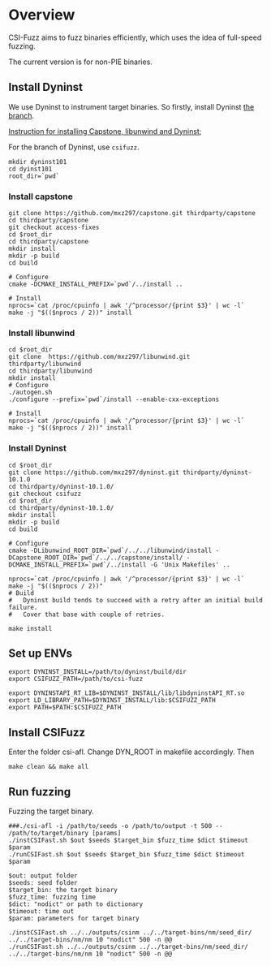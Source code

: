 # Overview
CSI-Fuzz aims to fuzz binaries efficiently, which uses the idea of full-speed fuzzing. 

The current version is for non-PIE binaries.

## Install Dyninst
We use Dyninst to instrument target binaries. So firstly, install Dyninst [the branch](https://github.com/mxz297/dyninst).

[Instruction for installing Capstone, libunwind and Dyninst](https://github.com/iu-parfunc/ShadowGuard/blob/master/bazel.sh); 

For the branch of Dyninst, use `csifuzz`.

```
mkdir dyninst101
cd dyinst101
root_dir=`pwd`
```

### Install capstone

```
git clone https://github.com/mxz297/capstone.git thirdparty/capstone
cd thirdparty/capstone
git checkout access-fixes
cd $root_dir
cd thirdparty/capstone
mkdir install
mkdir -p build
cd build

# Configure
cmake -DCMAKE_INSTALL_PREFIX=`pwd`/../install ..

# Install
nprocs=`cat /proc/cpuinfo | awk '/^processor/{print $3}' | wc -l`
make -j "$(($nprocs / 2))" install
```

### Install libunwind
```
cd $root_dir
git clone  https://github.com/mxz297/libunwind.git thirdparty/libunwind
cd thirdparty/libunwind
mkdir install
# Configure
./autogen.sh
./configure --prefix=`pwd`/install --enable-cxx-exceptions

# Install
nprocs=`cat /proc/cpuinfo | awk '/^processor/{print $3}' | wc -l`
make -j "$(($nprocs / 2))" install
```

### Install Dyninst
```
cd $root_dir
git clone https://github.com/mxz297/dyninst.git thirdparty/dyninst-10.1.0
cd thirdparty/dyninst-10.1.0/
git checkout csifuzz
cd $root_dir
cd thirdparty/dyninst-10.1.0/
mkdir install
mkdir -p build
cd build

# Configure
cmake -DLibunwind_ROOT_DIR=`pwd`/../../libunwind/install -DCapstone_ROOT_DIR=`pwd`/../../capstone/install/ -DCMAKE_INSTALL_PREFIX=`pwd`/../install -G 'Unix Makefiles' ..

nprocs=`cat /proc/cpuinfo | awk '/^processor/{print $3}' | wc -l`
make -j "$(($nprocs / 2))"
# Build
#   Dyninst build tends to succeed with a retry after an initial build failure.
#   Cover that base with couple of retries.

make install
```


## Set up ENVs
```
export DYNINST_INSTALL=/path/to/dyninst/build/dir
export CSIFUZZ_PATH=/path/to/csi-fuzz

export DYNINSTAPI_RT_LIB=$DYNINST_INSTALL/lib/libdyninstAPI_RT.so
export LD_LIBRARY_PATH=$DYNINST_INSTALL/lib:$CSIFUZZ_PATH
export PATH=$PATH:$CSIFUZZ_PATH
```
## Install CSIFuzz
Enter the folder csi-afl.
Change DYN_ROOT in makefile accordingly. Then
```
make clean && make all
```

## Run fuzzing

Fuzzing the target binary.

```
###./csi-afl -i /path/to/seeds -o /path/to/output -t 500 -- /path/to/target/binary [params]
./instCSIFast.sh $out $seeds $target_bin $fuzz_time $dict $timeout $param
./runCSIFast.sh $out $seeds $target_bin $fuzz_time $dict $timeout $param
```

    $out: output folder
    $seeds: seed folder
    $target_bin: the target binary
    $fuzz_time: fuzzing time
    $dict: "nodict" or path to dictionary
    $timeout: time out
    $param: parameters for target binary

```
./instCSIFast.sh ../../outputs/csinm ../../target-bins/nm/seed_dir/ ../../target-bins/nm/nm 10 "nodict" 500 -n @@
./runCSIFast.sh ../../outputs/csinm ../../target-bins/nm/seed_dir/ ../../target-bins/nm/nm 10 "nodict" 500 -n @@
```